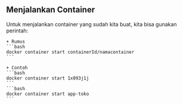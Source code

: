 ## Menjalankan Container

Untuk menjalankan container yang sudah kita buat, kita bisa gunakan perintah:

    + Rumus
    ```bash
    docker container start containerId/namacontainer
    ```
    
    + Contoh
    ```bash
    docker container start 1x093j1j
    ```
    ```bash
    docker container start app-toko
    ```

